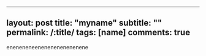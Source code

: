 
---
layout: post
title: "myname"
subtitle: ""
permalink: /:title/
tags: [name]
comments: true
---

eneneneneenenenenenenenene
